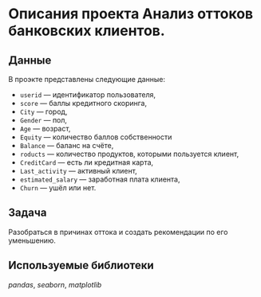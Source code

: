 # Описания проекта  Анализ оттоков банковских клиентов.


## Данные

В проэкте представлены следующие данные:
- `userid` — идентификатор пользователя,
- `score` — баллы кредитного скоринга,
- `City` — город,
- `Gender` — пол,
- `Age` — возраст,
- `Equity` — количество баллов собственности
- `Balance` — баланс на счёте,
- `roducts` — количество продуктов, которыми пользуется клиент,
- `CreditCard` — есть ли кредитная карта,
- `Last_activity` — активный клиент,
- `estimated_salary` — заработная плата клиента,
- `Churn` — ушёл или нет.

## Задача

Разобраться в причинах оттока и создать рекомендации по его уменьшению.

## Используемые библиотеки
*pandas*, *seaborn*, *matplotlib*
